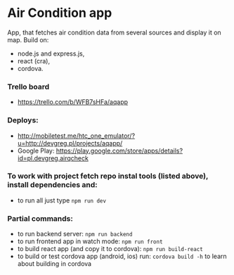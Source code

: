 # Air Condition app
App, that fetches air condition data from several sources and display it on map. Build on: 
- node.js and express.js, 
- react (cra),
- cordova.

### Trello board
- https://trello.com/b/WFB7sHFa/aqapp 

### Deploys: 
- http://mobiletest.me/htc_one_emulator/?u=http://devgreg.pl/projects/aqapp/
- Google Play: https://play.google.com/store/apps/details?id=pl.devgreg.airqcheck

### To work with project fetch repo instal tools (listed above), install dependencies and:

- to run all just type `npm run dev`

### Partial commands:

- to run backend server: `npm run backend`
- to run frontend app in watch mode: `npm run front`
- to build react app (and copy it to cordova): `npm run build-react`
- to build or test cordova app (android, ios) run: `cordova build -h` to learn about building in cordova
